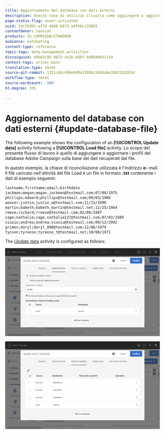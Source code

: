 ```yaml
---
title: Aggiornamento del database con dati esterni
description: Questo caso di utilizzo illustra come aggiungere o aggiornare profili al database Adobe Campaign  con i dati recuperati dal file.
page-status-flag: never-activated
uuid: 1dc55db5-affd-4688-b673-adfb8c1338b5
contentOwner: sauviat
products: SG_CAMPAIGN/STANDARD
audience: automating
content-type: reference
topic-tags: data-management-activities
discoiquuid: 4db83c95-4b75-4a16-8dbf-bd8940431fa9
context-tags: writer,main
translation-type: tm+mt
source-git-commit: 1321c84c49de6d9a318bbc5bb8a0e28b332d2b5d
workflow-type: tm+mt
source-wordcount: '106'
ht-degree: 33%

---
```



# Aggiornamento del database con dati esterni {#update-database-file}

The following example shows the configuration of an **[!UICONTROL Update data]** activity following a **[!UICONTROL Load file]** activity. Lo scopo del presente flusso di lavoro è quello di aggiungere o aggiornare i profili del database Adobe Campaign sulla base dei dati recuperati dal file.

In questo esempio, la chiave di riconciliazione utilizzata è l&#39;indirizzo **e-** mail. Il file caricato nell&#39;attività del file [](../../automating/using/load-file.md) Load è un file in formato **.txt** contenente i dati di esempio seguenti:

```
lastname;firstname;email;birthdate
jackman;megan;megan.jackman@testmail.com;07/08/1975
phillips;edward;phillips@testmail.com;09/03/1986
weaver;justin;justin_w@testmail.com;11/15/1990
martin;babeth;babeth_martin@testmail.net;11/25/1964
reese;richard;rreese@testmail.com;02/08/1987
cage;nathalie;cage.nathalie227@testmail.com;07/03/1989
xiuxiu;andrea;andrea.xiuxiu@testmail.com;09/12/1992
grimes;daryl;daryl_890@testmail.com;12/06/1979
tycoon;tyreese;tyreese_t@testmail.net;10/08/1971
```

The [Update data](../../automating/using/update-data.md) activity is configured as follows:

![](assets/deduplication_example2_writer1.png)

![](assets/deduplication_example2_writer2.png)
